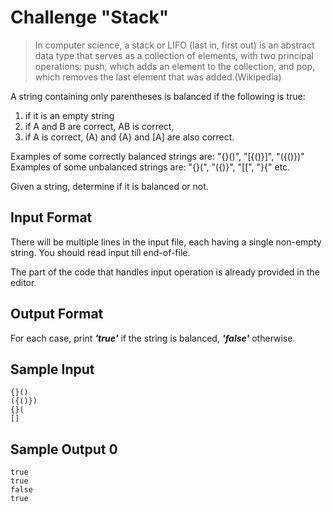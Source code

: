 # Challenge "Stack"

> In computer science, a stack or LIFO (last in, first out) is an abstract data type that serves 
> as a collection of elements, with two principal operations: push, which adds an element to the 
> collection, and pop, which removes the last element that was added.(Wikipedia)

A string containing only parentheses is balanced if the following is true: 
1. if it is an empty string
2. if A and B are correct, AB is correct, 
3. if A is correct, (A) and {A} and [A] are also correct.

Examples of some correctly balanced strings are: "{}()", "[{()}]", "({()})"
Examples of some unbalanced strings are: "{}(", "({)}", "[[", "}{" etc.

Given a string, determine if it is balanced or not.

## Input Format

There will be multiple lines in the input file, each having a single non-empty string. 
You should read input till end-of-file.

The part of the code that handles input operation is already provided in the editor.

## Output Format

For each case, print **_'true'_** if the string is balanced, **_'false'_** otherwise.

## Sample Input

```
{}()
({()})
{}(
[]
```

## Sample Output 0

```
true
true
false
true
```
